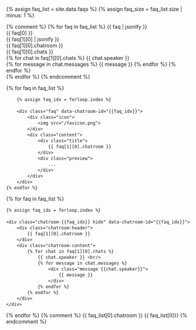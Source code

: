 ---
---

{% assign faq_list = site.data.faqs %}
{% assign faq_size = faq_list.size | minus: 1 %}

{% comment %}
    {% for faq in faq_list %}
        {{ faq | jsonify }} <br/>
        {{ faq[0] }} <br/>
        {{ faq[1][0] | jsonify }} <br />
        {{ faq[1][0].chatroom }} <br/> <!-- 방 이름 -->
        {{ faq[1][0].chats }} <br /> <!-- 대화 내용 -->
        {% for chat in faq[1][0].chats %}
            {{ chat.speaker }} <br/> <!-- 발화자 -->
            {% for message in chat.messages %}
                {{ message }} <!-- 메시지 -->
            {% endfor %}
        {% endfor %}
        <br />
    {% endfor %}
{% endcomment %}

<div class="fullscreen faq-container">
    {% for faq in faq_list %}

        {% assign faq_idx = forloop.index %}

        <div class="faq" data-chatroom-id="{{faq_idx}}">
            <div class="icon">
                <img src="/favicon.png">
            </div>
            <div class="content">
                <div class="title">
                    {{ faq[1][0].chatroom }}
                </div>
                <div class="preview">
                    ...
                </div>
            </div>
        </div>
    {% endfor %}
</div>

<div class="fullscreen chat-room-container hide">

{% for faq in faq_list %}

    {% assign faq_idx = forloop.index %}

    <div class="chatroom-{{faq_idx}} hide" data-chatroom-id="{{faq_idx}}">
        <div class="chatroom-header">
            {{ faq[1][0].chatroom }}
        </div>
        <div class="chatroom-content">
            {% for chat in faq[1][0].chats %}
                {{ chat.speaker }} <br/> 
                {% for message in chat.messages %}
                    <div class="message {{chat.speaker}}">
                        {{ message }}
                    </div>
                {% endfor %}
            {% endfor %}
        </div>
    </div>
{% endfor %}
    {% comment %}
        {{ faq_list[0].chatroom }}
        {{ faq_list[0]}}
    {% endcomment %}

</div>